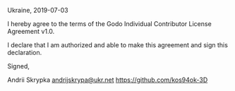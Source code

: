 Ukraine, 2019-07-03

I hereby agree to the terms of the Godo Individual Contributor License Agreement v1.0.

I declare that I am authorized and able to make this agreement and sign this declaration.

Signed,

Andrii Skrypka andrijskrypa@ukr.net https://github.com/kos94ok-3D

